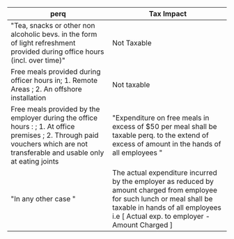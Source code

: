 ﻿perq|Tax Impact
-|-|
"Tea, snacks or other non alcoholic bevs. in the form of light refreshment provided during office hours (incl. over time)"|Not Taxable
Free meals provided during officer hours in; 1. Remote Areas ; 2. An offshore installation|Not taxable
Free meals provided by the employer during the office hours : ; 1. At office premises ; 2. Through paid vouchers which are not transferable and usable only at eating joints|"Expenditure on free meals in excess of $50 per meal shall be taxable perq. to the extend of excess of amount in  the hands of all employees "
"In any other case "|The actual expenditure incurred by the employer as reduced  by amount charged from employee for such lunch or meal shall be taxable in hands of all employees i.e [ Actual exp. to employer - Amount Charged ]